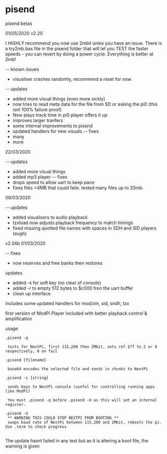 # pisend
pisend betas

01/05/2020 v2.20

I HIGHLY recommend you now use 2mbit unles you have an issue. There is a try2mb.bas file in the pisend folder that will let you TEST the faster speeds - you can revert by doing a power cycle. Everything is better at 2mb!

-- known issues 

  - visusliser crashes randomly, recommend a reset for now.

-- updates 
  - added more visual things (even more sickly)
  - now tries to read meta data for the file from SD or asking the pi0
    (this isnt 100% failure proof)
  - Now plays track time in pi0 player offers it up
  - improves larger tranfers
  - some internal improvements to pisend 
  - updated handlers for new visuals 
-- fixes 
  - many 
  - more
  
22/03/2020

-- updates 
  - added more visual things 
  - added mp3 player
-- fixes 
  - drops speed to allow uart to keep pace
  - fixes files >4MB that could faile. tested many files up to 20mb.

09/03/2020

-- updates
  - added visualisers to audio playback
  - tzxload now adjusts playback frequency to match timings 
  - fixed missing quotted file names with spaces in SDH and SID players (eugh)

v2.06b 01/03/2020

-- fixes 
  - now reserves and free banks then restores

updates
  - added -s for soft key (no clear of console)
  - added -r to empty 512 bytes to $c000 fron the uart buffer 
  - clean up interface

includes some updated handlers for mod/xm, sid, sndh, tzx 

first version of ModPi Player included with better playback control & amplification 



usage
```
.pisend -q 

 tests for NextPi, first 115,200 then 2Mbit, sets ref $7f to 2 or 8 respectively, 0 on fail
 
.pisend {filename}

 base64 encodes the selected file and sends in chunks to NextPi
 
.pisend -s {string}

 sends keys to NextPi console (useful for controlling running apps like ModPi)
 
 You must .pisend -q before .pisend -U as this will set an internal register.
 
.pisend -U 
 ** WARNING THIS COULD STOP NEXTPI FROM BOOTING **
 swaps baud rate of NextPi between 115,200 and 2Mbit, reboots the pi. Use .term to check progress
 
 ```
 The update hasnt failed in any test but as it is altering a boot file, the warning is given
 
 
 
 
 
